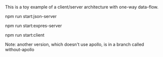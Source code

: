 This is a toy example of a client/server architecture with one-way data-flow.

npm run start:json-server

npm run start:expres-server

npm run start:client

Note: another version, which doesn't use apollo, is in a branch called without-apollo